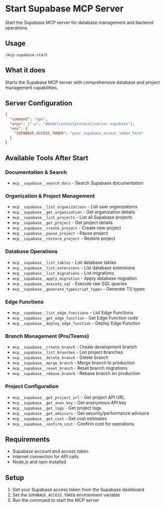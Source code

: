# Start Supabase MCP Server

Start the Supabase MCP server for database management and backend operations.

## Usage
```
/mcp-supabase-start
```

## What it does
Starts the Supabase MCP server with comprehensive database and project management capabilities.

## Server Configuration
```json
{
  "command": "npx",
  "args": ["-y", "@modelcontextprotocol/server-supabase"],
  "env": {
    "SUPABASE_ACCESS_TOKEN": "your_supabase_access_token_here"
  }
}
```

## Available Tools After Start

### Documentation & Search
- `mcp__supabase__search_docs` - Search Supabase documentation

### Organization & Project Management
- `mcp__supabase__list_organizations` - List user organizations
- `mcp__supabase__get_organization` - Get organization details
- `mcp__supabase__list_projects` - List all Supabase projects
- `mcp__supabase__get_project` - Get project details
- `mcp__supabase__create_project` - Create new project
- `mcp__supabase__pause_project` - Pause project
- `mcp__supabase__restore_project` - Restore project

### Database Operations
- `mcp__supabase__list_tables` - List database tables
- `mcp__supabase__list_extensions` - List database extensions
- `mcp__supabase__list_migrations` - List migrations
- `mcp__supabase__apply_migration` - Apply database migration
- `mcp__supabase__execute_sql` - Execute raw SQL queries
- `mcp__supabase__generate_typescript_types` - Generate TS types

### Edge Functions
- `mcp__supabase__list_edge_functions` - List Edge Functions
- `mcp__supabase__get_edge_function` - Get Edge Function code
- `mcp__supabase__deploy_edge_function` - Deploy Edge Function

### Branch Management (Pro/Teams)
- `mcp__supabase__create_branch` - Create development branch
- `mcp__supabase__list_branches` - List project branches
- `mcp__supabase__delete_branch` - Delete branch
- `mcp__supabase__merge_branch` - Merge branch to production
- `mcp__supabase__reset_branch` - Reset branch migrations
- `mcp__supabase__rebase_branch` - Rebase branch on production

### Project Configuration
- `mcp__supabase__get_project_url` - Get project API URL
- `mcp__supabase__get_anon_key` - Get anonymous API key
- `mcp__supabase__get_logs` - Get project logs
- `mcp__supabase__get_advisors` - Get security/performance advisors
- `mcp__supabase__get_cost` - Get cost estimates
- `mcp__supabase__confirm_cost` - Confirm cost for operations

## Requirements
- Supabase account and access token
- Internet connection for API calls
- Node.js and npm installed

## Setup
1. Get your Supabase access token from the Supabase dashboard
2. Set the `SUPABASE_ACCESS_TOKEN` environment variable
3. Run the command to start the MCP server